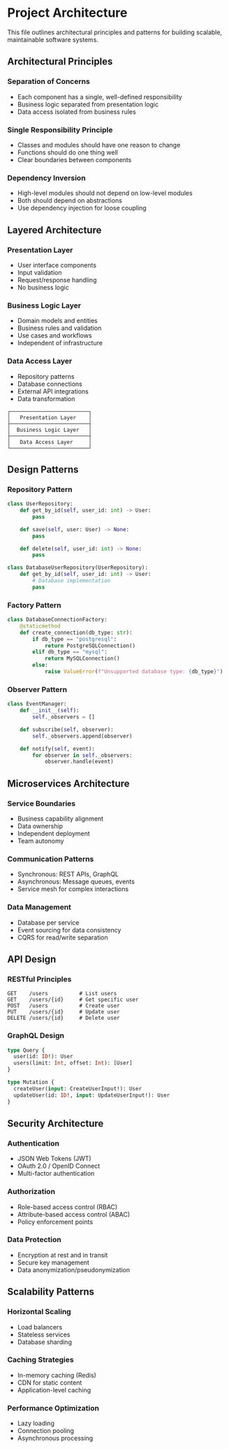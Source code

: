# Project Architecture

This file outlines architectural principles and patterns for building scalable, maintainable software systems.

## Architectural Principles

### Separation of Concerns

- Each component has a single, well-defined responsibility
- Business logic separated from presentation logic
- Data access isolated from business rules

### Single Responsibility Principle

- Classes and modules should have one reason to change
- Functions should do one thing well
- Clear boundaries between components

### Dependency Inversion

- High-level modules should not depend on low-level modules
- Both should depend on abstractions
- Use dependency injection for loose coupling

## Layered Architecture

### Presentation Layer

- User interface components
- Input validation
- Request/response handling
- No business logic

### Business Logic Layer

- Domain models and entities
- Business rules and validation
- Use cases and workflows
- Independent of infrastructure

### Data Access Layer

- Repository patterns
- Database connections
- External API integrations
- Data transformation

```
┌─────────────────────────┐
│   Presentation Layer    │
├─────────────────────────┤
│  Business Logic Layer   │
├─────────────────────────┤
│   Data Access Layer     │
└─────────────────────────┘
```

## Design Patterns

### Repository Pattern

```python
class UserRepository:
    def get_by_id(self, user_id: int) -> User:
        pass

    def save(self, user: User) -> None:
        pass

    def delete(self, user_id: int) -> None:
        pass

class DatabaseUserRepository(UserRepository):
    def get_by_id(self, user_id: int) -> User:
        # Database implementation
        pass
```

### Factory Pattern

```python
class DatabaseConnectionFactory:
    @staticmethod
    def create_connection(db_type: str):
        if db_type == "postgresql":
            return PostgreSQLConnection()
        elif db_type == "mysql":
            return MySQLConnection()
        else:
            raise ValueError(f"Unsupported database type: {db_type}")
```

### Observer Pattern

```python
class EventManager:
    def __init__(self):
        self._observers = []

    def subscribe(self, observer):
        self._observers.append(observer)

    def notify(self, event):
        for observer in self._observers:
            observer.handle(event)
```

## Microservices Architecture

### Service Boundaries

- Business capability alignment
- Data ownership
- Independent deployment
- Team autonomy

### Communication Patterns

- Synchronous: REST APIs, GraphQL
- Asynchronous: Message queues, events
- Service mesh for complex interactions

### Data Management

- Database per service
- Event sourcing for data consistency
- CQRS for read/write separation

## API Design

### RESTful Principles

```
GET    /users          # List users
GET    /users/{id}     # Get specific user
POST   /users          # Create user
PUT    /users/{id}     # Update user
DELETE /users/{id}     # Delete user
```

### GraphQL Design

```graphql
type Query {
  user(id: ID!): User
  users(limit: Int, offset: Int): [User]
}

type Mutation {
  createUser(input: CreateUserInput!): User
  updateUser(id: ID!, input: UpdateUserInput!): User
}
```

## Security Architecture

### Authentication

- JSON Web Tokens (JWT)
- OAuth 2.0 / OpenID Connect
- Multi-factor authentication

### Authorization

- Role-based access control (RBAC)
- Attribute-based access control (ABAC)
- Policy enforcement points

### Data Protection

- Encryption at rest and in transit
- Secure key management
- Data anonymization/pseudonymization

## Scalability Patterns

### Horizontal Scaling

- Load balancers
- Stateless services
- Database sharding

### Caching Strategies

- In-memory caching (Redis)
- CDN for static content
- Application-level caching

### Performance Optimization

- Lazy loading
- Connection pooling
- Asynchronous processing
